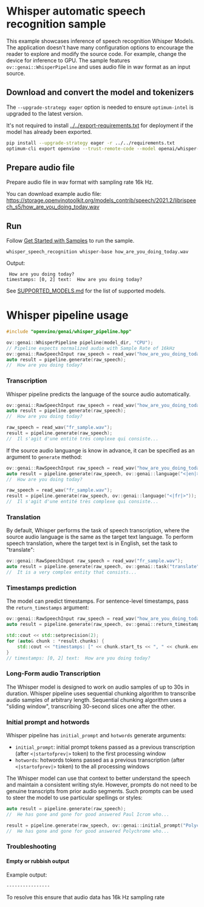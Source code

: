 # Whisper automatic speech recognition sample

This example showcases inference of speech recognition Whisper Models. The application doesn't have many configuration options to encourage the reader to explore and modify the source code. For example, change the device for inference to GPU. The sample features `ov::genai::WhisperPipeline` and uses audio file in wav format as an input source.

## Download and convert the model and tokenizers

The `--upgrade-strategy eager` option is needed to ensure `optimum-intel` is upgraded to the latest version.

It's not required to install [../../export-requirements.txt](../../export-requirements.txt) for deployment if the model has already been exported.

```sh
pip install --upgrade-strategy eager -r ../../requirements.txt
optimum-cli export openvino --trust-remote-code --model openai/whisper-base whisper-base
```

## Prepare audio file

Prepare audio file in wav format with sampling rate 16k Hz.

You can download example audio file: https://storage.openvinotoolkit.org/models_contrib/speech/2021.2/librispeech_s5/how_are_you_doing_today.wav

## Run

Follow [Get Started with Samples](https://docs.openvino.ai/2025/get-started/learn-openvino/openvino-samples/get-started-demos.html) to run the sample.

`whisper_speech_recognition whisper-base how_are_you_doing_today.wav`

Output:
```
 How are you doing today?
timestamps: [0, 2] text:  How are you doing today?
```

See [SUPPORTED_MODELS.md](../../../SUPPORTED_MODELS.md#whisper-models) for the list of supported models.

# Whisper pipeline usage

```c++
#include "openvino/genai/whisper_pipeline.hpp"

ov::genai::WhisperPipeline pipeline(model_dir, "CPU");
// Pipeline expects normalized audio with Sample Rate of 16kHz
ov::genai::RawSpeechInput raw_speech = read_wav("how_are_you_doing_today.wav");
auto result = pipeline.generate(raw_speech);
//  How are you doing today?
```

### Transcription

Whisper pipeline predicts the language of the source audio automatically.

```c++
ov::genai::RawSpeechInput raw_speech = read_wav("how_are_you_doing_today.wav");
auto result = pipeline.generate(raw_speech);
//  How are you doing today?

raw_speech = read_wav("fr_sample.wav");
result = pipeline.generate(raw_speech);
//  Il s'agit d'une entité très complexe qui consiste...
```

If the source audio languange is know in advance, it can be specified as an argument to `generate` method:

```c++
ov::genai::RawSpeechInput raw_speech = read_wav("how_are_you_doing_today.wav");
auto result = pipeline.generate(raw_speech, ov::genai::language("<|en|>"));
//  How are you doing today?

raw_speech = read_wav("fr_sample.wav");
result = pipeline.generate(raw_speech, ov::genai::language("<|fr|>"));
//  Il s'agit d'une entité très complexe qui consiste...
```

### Translation

By default, Whisper performs the task of speech transcription, where the source audio language is the same as the target text language. To perform speech translation, where the target text is in English, set the task to "translate":

```c++
ov::genai::RawSpeechInput raw_speech = read_wav("fr_sample.wav");
auto result = pipeline.generate(raw_speech, ov::genai::task("translate"));
//  It is a very complex entity that consists...
```

### Timestamps prediction

The model can predict timestamps. For sentence-level timestamps, pass the `return_timestamps` argument:

```C++
ov::genai::RawSpeechInput raw_speech = read_wav("how_are_you_doing_today.wav");
auto result = pipeline.generate(raw_speech, ov::genai::return_timestamps(true));

std::cout << std::setprecision(2);
for (auto& chunk : *result.chunks) {
    std::cout << "timestamps: [" << chunk.start_ts << ", " << chunk.end_ts << "] text: " << chunk.text << "\n";
}
// timestamps: [0, 2] text:  How are you doing today?
```

### Long-Form audio Transcription

The Whisper model is designed to work on audio samples of up to 30s in duration. Whisper pipeline uses sequential chunking algorithm to transcribe audio samples of arbitrary length.
Sequential chunking algorithm uses a "sliding window", transcribing 30-second slices one after the other.

### Initial prompt and hotwords

Whisper pipeline has `initial_prompt` and `hotwords` generate arguments:
* `initial_prompt`: initial prompt tokens passed as a previous transcription (after `<|startofprev|>` token) to the first processing window
* `hotwords`: hotwords tokens passed as a previous transcription (after `<|startofprev|>` token) to the all processing windows

The Whisper model can use that context to better understand the speech and maintain a consistent writing style. However, prompts do not need to be genuine transcripts from prior audio segments. Such prompts can be used to steer the model to use particular spellings or styles:

```c++
auto result = pipeline.generate(raw_speech);
//  He has gone and gone for good answered Paul Icrom who...

result = pipeline.generate(raw_speech, ov::genai::initial_prompt("Polychrome"));
//  He has gone and gone for good answered Polychrome who...
```


### Troubleshooting

#### Empty or rubbish output

Example output:
```
----------------
```

To resolve this ensure that audio data has 16k Hz sampling rate
